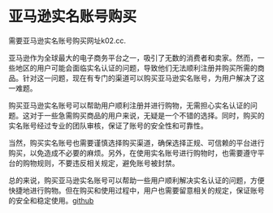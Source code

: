 # 亚马逊实名账号购买

需要亚马逊实名账号购买网址k02.cc. 

亚马逊作为全球最大的电子商务平台之一，吸引了无数的消费者和卖家。然而，一些地区的用户可能会面临实名认证的问题，导致他们无法顺利注册并购买所需的商品。针对这一问题，现在有专门的渠道可以购买亚马逊实名账号，为用户解决了这一难题。

购买亚马逊实名账号可以帮助用户顺利注册并进行购物，无需担心实名认证的问题。这对于一些急需购买商品的用户来说，无疑是一个不错的选择。同时，购买的实名账号经过专业的团队审核，保证了账号的安全性和可靠性。

当然，购买实名账号也需要谨慎选择购买渠道，确保选择正规、可信赖的平台进行购买，以免造成不必要的麻烦。另外，在使用实名账号进行购物时，也需要遵守平台的购物规则，不要违反相关规定，避免账号被封禁。

总的来说，购买亚马逊实名账号可以帮助一些用户顺利解决实名认证的问题，方便快捷地进行购物。但在购买和使用过程中，用户也需要留意相关的规定，保证账号的安全和稳定使用。[github](https://github.com)